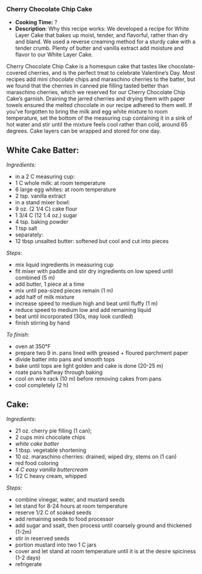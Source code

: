 ### Cherry Chocolate Chip Cake
* **Cooking Time:** ?
* **Description**: 
 Why this recipe works: We developed a recipe for White Layer Cake that bakes up moist, tender, and flavorful, rather than dry and bland. We used a reverse creaming method for a sturdy cake with a tender crumb. Plenty of butter and vanilla extract add moisture and flavor to our White Layer Cake.

 Cherry Chocolate Chip Cake is a homespun cake that tastes like chocolate-covered cherries, and is the perfect treat to celebrate Valentine’s Day. Most recipes add mini chocolate chips and maraschino cherries to the batter, but we found that the cherries in canned pie filling tasted better than maraschino cherries, which we reserved for our Cherry Chocolate Chip Cake’s garnish. Draining the jarred cherries and drying them with paper towels ensured the melted chocolate in our recipe adhered to them well.  If you’ve forgotten to bring the milk and egg white mixture to room temperature, set the bottom of the measuring cup containing it in a sink of hot water and stir until the mixture feels cool rather than cold, around 65 degrees. Cake layers can be wrapped and stored for one day.

White Cake Batter:
-----
*Ingredients:*
* in a 2 C measuring cup:
 * 1 C whole milk: at room temperature
 * 6 large egg whites: at room temperature
 * 2 tsp. vanilla extract
* in a stand mixer bowl:
 * 9 oz. (2 1/4 C) cake flour
 * 1 3/4 C (12 1.4 oz.) sugar
 * 4 tsp. baking powder
 * 1 tsp salt
* separately:
 * 12 tbsp unsalted butter: softened but cool and cut into pieces

*Steps:*
* mix liquid ingredients in measuring cup
* fit mixer with paddle and stir dry ingredients on low speed until combined (5 m)
* add butter, 1 piece at a time
* mix until pea-sized pieces remain (1 m)
* add half of milk mixture
* increase speed to medium high and beat until fluffy (1 m)
* reduce speed to medium low and add remaining liquid
* beat until incorporated (30s, may look curdled)
* finish stirring by hand


*To finish:*
* oven at 350°F 
* prepare two 9 in. pans lined with greased + floured parchment paper
* divide batter into pans and smooth tops
* bake until tops are light golden and cake is done (20-25 m)
* roate pans halfway through baking
* cool on wire rack (10 m) before removing cakes from pans
* cool completely (2 h)


Cake:
-----
*Ingredients:*
* 21 oz. cherry pie filling (1 can);  
* 2 cups mini chocolate chips
* *white cake batter*
* 1 tbsp. vegetable shortening
* 10 oz. maraschino cherries: drained, wiped dry, stems on (1 can)
* red food coloring
* *4 C easy vanilla buttercream*
* 1/2 C heavy cream, whipped

*Steps:*
* combine vinegar, water, and mustard seeds
* let stand for 8-24 hours at room temperature
* reserve 1/2 C of soaked seeds
* add remaining seeds to food processor
* add sugar and ssalt, then process until coarsely ground and thickened (1-2m)
* stir in reserved seeds
* portion mustard into two 1 C jars
* cover and let stand at room temperature until it is at the desire spiciness (1-2 days)
* refrigerate 

